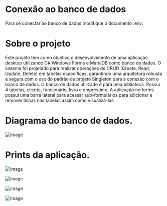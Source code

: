 # Conexão ao banco de dados
Para se conectar ao banco de dados modifique o documento .env.

# Sobre o projeto
Este projeto tem como objetivo o desenvolvimento de uma aplicação desktop utilizando C# Windows Forms e MariaDB como banco de dados. O sistema foi projetado para realizar operações de CRUD (Create, Read, Update, Delete) em tabelas específicas, garantindo uma arquitetura robusta e segura com o uso do padrão de projeto Singleton para a conexão com o banco de dados. O banco de dados utilizado é para uma biblioteca. Possui 4 tabelas, cliente, funcionário, livro e empréstimo. A aplicação no forms possui uma barra lateral para acessar sub-formulários para adicionar e remover linhas nas tabelas assim como visualizá-las.  

# Diagrama do banco de dados.  

![image](https://github.com/user-attachments/assets/15acc497-2b5e-40f7-8b2d-63be83cc8a8e)

# Prints da aplicação.

![image](https://github.com/user-attachments/assets/6745e18d-2335-4395-ab91-c30eef615814)

![image](https://github.com/user-attachments/assets/16f9072a-c183-4b42-bfba-d57588d71a9a)

![image](https://github.com/user-attachments/assets/c7317cfb-e274-4309-9ae3-98dcf63618de)

![image](https://github.com/user-attachments/assets/b581f7ef-0ab4-4218-a92f-fb920b3bc15b)
